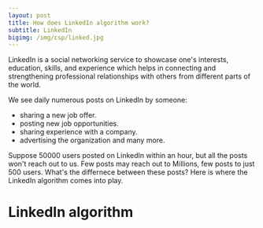 ```yaml
---
layout: post
title: How does LinkedIn algorithm work?
subtitle: LinkedIn
bigimg: /img/csp/linked.jpg
---
```


LinkedIn is a social networking service to showcase one's interests, education, skills, and experience which helps in connecting and strengthening professional relationships with others from different parts of the world. 

We see daily numerous posts on LinkedIn by someone:
- sharing a new job offer.
- posting new job opportunities.
- sharing experience with a company.
- advertising the organization and many more.

Suppose 50000 users posted on LinkedIn within an hour, but all the posts won't reach out to us. Few posts may reach out to Millions, few posts to just 500 users. What's the differnece between these posts? Here is where the LinkedIn algorithm comes into play.

# LinkedIn algorithm



